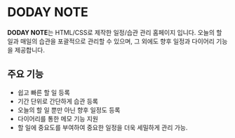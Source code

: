# DODAY NOTE

**DODAY NOTE**는 HTML/CSS로 제작한 일정/습관 관리 홈페이지 입니다.
오늘의 할 일과 매일의 습관을 포괄적으로 관리할 수 있으며, 그 외에도 향후 일정과 다이어리 기능을 제공합니다. 

## 주요 기능
- 쉽고 빠른 할 일 등록
- 기간 단위로 간단하게 습관 등록
- 오늘의 할 일 뿐만 아닌 향후 일정도 등록
- 다이어리를 통한 메모 기능 지원
- 할 일에 중요도를 부여하여 중요한 일정을 더욱 세밀하게 관리 가능.
